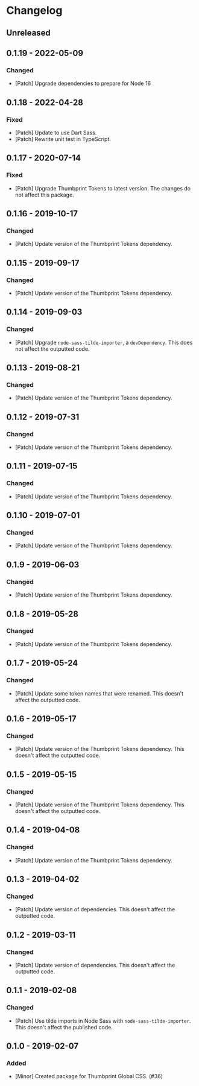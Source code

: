 # Changelog

## Unreleased

## 0.1.19 - 2022-05-09

### Changed

-   [Patch] Upgrade dependencies to prepare for Node 16

## 0.1.18 - 2022-04-28

### Fixed

-   [Patch] Update to use Dart Sass.
-   [Patch] Rewrite unit test in TypeScript.

## 0.1.17 - 2020-07-14

### Fixed

-   [Patch] Upgrade Thumbprint Tokens to latest version. The changes do not affect this package.

## 0.1.16 - 2019-10-17

### Changed

-   [Patch] Update version of the Thumbprint Tokens dependency.

## 0.1.15 - 2019-09-17

### Changed

-   [Patch] Update version of the Thumbprint Tokens dependency.

## 0.1.14 - 2019-09-03

### Changed

-   [Patch] Upgrade `node-sass-tilde-importer`, a `devDependency`. This does not affect the outputted code.

## 0.1.13 - 2019-08-21

### Changed

-   [Patch] Update version of the Thumbprint Tokens dependency.

## 0.1.12 - 2019-07-31

### Changed

-   [Patch] Update version of the Thumbprint Tokens dependency.

## 0.1.11 - 2019-07-15

### Changed

-   [Patch] Update version of the Thumbprint Tokens dependency.

## 0.1.10 - 2019-07-01

### Changed

-   [Patch] Update version of the Thumbprint Tokens dependency.

## 0.1.9 - 2019-06-03

### Changed

-   [Patch] Update version of the Thumbprint Tokens dependency.

## 0.1.8 - 2019-05-28

### Changed

-   [Patch] Update version of the Thumbprint Tokens dependency.

## 0.1.7 - 2019-05-24

### Changed

-   [Patch] Update some token names that were renamed. This doesn't affect the outputted code.

## 0.1.6 - 2019-05-17

### Changed

-   [Patch] Update version of the Thumbprint Tokens dependency. This doesn't affect the outputted code.

## 0.1.5 - 2019-05-15

### Changed

-   [Patch] Update version of the Thumbprint Tokens dependency. This doesn't affect the outputted code.

## 0.1.4 - 2019-04-08

### Changed

-   [Patch] Update version of the Thumbprint Tokens dependency.

## 0.1.3 - 2019-04-02

### Changed

-   [Patch] Update version of dependencies. This doesn't affect the outputted code.

## 0.1.2 - 2019-03-11

### Changed

-   [Patch] Update version of dependencies. This doesn't affect the outputted code.

## 0.1.1 - 2019-02-08

### Changed

-   [Patch] Use tilde imports in Node Sass with `node-sass-tilde-importer`. This doesn't affect the published code.

## 0.1.0 - 2019-02-07

### Added

-   [Minor] Created package for Thumbprint Global CSS. (#36)
